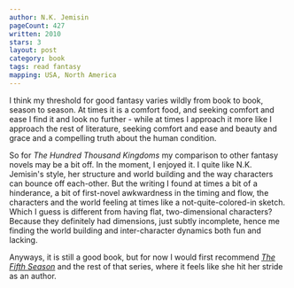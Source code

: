 ```yaml
---
author: N.K. Jemisin
pageCount: 427
written: 2010
stars: 3
layout: post
category: book
tags: read fantasy
mapping: USA, North America
---
```


I think my threshold for good fantasy varies wildly from book to book, season to season. At times it is a comfort food, and seeking comfort and ease I find it and look no further - while at times I approach it more like I approach the rest of literature, seeking comfort and ease and beauty and grace and a compelling truth about the human condition.

So for _The Hundred Thousand Kingdoms_ my comparison to other fantasy novels may be a bit off. In the moment, I enjoyed it. I quite like N.K. Jemisin's style, her structure and world building and the way characters can bounce off each-other. But the writing I found at times a bit of a hinderance, a bit of first-novel awkwardness in the timing and flow, the characters and the world feeling at times like a not-quite-colored-in sketch. Which I guess is different from having flat, two-dimensional characters? Because they definitely had dimensions, just subtly incomplete, hence me finding the world building and inter-character dynamics both fun and lacking.

Anyways, it is still a good book, but for now I would first recommend [_The Fifth Season_](</blog/The-Fifth-Season-(The-Broken-Earth,-1)>) and the rest of that series, where it feels like she hit her stride as an author.

